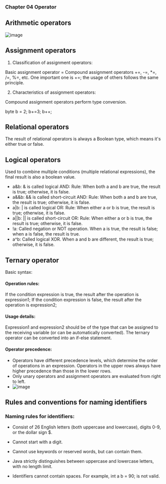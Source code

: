### Chapter 04 Operator

## Arithmetic operators
![image](https://github.com/dorisjin1003/java-tutorial/assets/158774060/ef2318cd-0dcd-4db9-a891-90ac5e913486)


## Assignment operators

1. Classification of assignment operators:

Basic assignment operator =
Compound assignment operators +=, -=, *=, /=, %=, etc. One important one is +=; the usage of others follows the same principle.

2. Characteristics of assignment operators:

Compound assignment operators perform type conversion.

byte b = 2; b+=3; b++;


## Relational operators
The result of relational operators is always a Boolean type, which means it's either true or false.


## Logical operators
Used to combine multiple conditions (multiple relational expressions), the final result is also a boolean value.

* a&b: & is called logical AND: Rule: When both a and b are true, the result is true; otherwise, it is false.
* a&&b: && is called short-circuit AND: Rule: When both a and b are true, the result is true; otherwise, it is false.
* a|b: | is called logical OR: Rule: When either a or b is true, the result is true; otherwise, it is false.
* a||b: || is called short-circuit OR: Rule: When either a or b is true, the result is true; otherwise, it is false.
* !a: Called negation or NOT operation. When a is true, the result is false; when a is false, the result is true.
* a^b: Called logical XOR. When a and b are different, the result is true; otherwise, it is false.

## Ternary operator
Basic syntax: 

#### Operation rules:

If the condition expression is true, the result after the operation is expression1;
If the condition expression is false, the result after the operation is expression2;

#### Usage details:
Expression1 and expression2 should be of the type that can be assigned to the receiving variable (or can be automatically converted).
The ternary operator can be converted into an if-else statement.

#### Operator precedence: 
* Operators have different precedence levels, which determine the order of operations in an expression. Operators in the upper rows always have higher precedence than those in the lower rows.
* Only unary operators and assignment operators are evaluated from right to left.
* ![image](https://github.com/dorisjin1003/java-tutorial/assets/158774060/0a858f9a-655f-4cf1-9813-4852ba28a587)




## Rules and conventions for naming identifiers
### Naming rules for identifiers:

* Consist of 26 English letters (both uppercase and lowercase), digits 0-9, or the dollar sign $.

* Cannot start with a digit.

* Cannot use keywords or reserved words, but can contain them.

* Java strictly distinguishes between uppercase and lowercase letters, with no length limit.

* Identifiers cannot contain spaces. For example, int a b = 90; is not valid.
